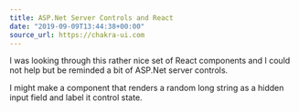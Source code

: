 ```yaml
---
title: ASP.Net Server Controls and React
date: "2019-09-09T13:44:38+00:00"
source_url: https://chakra-ui.com
---
```


I was looking through this rather nice set of React components and I could not help but be reminded a bit of ASP.Net server controls.

<!--more-->

I might make a component that renders a random long string as a hidden input field and label it control state.
